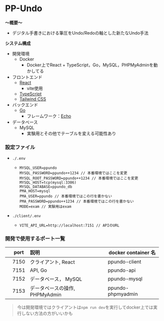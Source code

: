 # PP-Undo

**〜概要〜**

- デジタル手書きにおける筆圧をUndo/Redoの軸とした新たなUndo手法

**システム構成**

- 開発環境
  - Docker
    - Docker上でReact + TypeScript，Go，MySQL，PHPMyAdminを動かしてる
- フロントエンド
  - [React](https://react.dev/)
    - vite使用
  - [TypeScript](https://www.typescriptlang.org/)
  - [Tailwind CSS](https://tailwindcss.com/)
- バックエンド
  - [Go](https://golang.org/)
    - フレームワーク：[Echo](https://echo.labstack.com/)
- データベース
  - MySQL
    - 実験用とその他でテーブルを変える可能性あり

### 設定ファイル
- `./.env`
  - ```
    MYSQL_USER=ppundo
    MYSQL_PASSWORD=ppundo++1234 // 本番環境ではここを変更
    MYSQL_ROOT_PASSWORD=ppundo++1234 // 本番環境ではここを変更
    MYSQL_HOST=tcp(mysql:3306)
    MYSQL_DATABASE=ppundo_db
    PMA_HOST=mysql
    PMA_USER=ppundo // 本番環境ではこの行を書かない
    PMA_PASSWORD=ppundo++1234 // 本番環境ではこの行を書かない
    MODE=exam // 実験用はexam
    ```

- `./client/.env`
  - ```
    VITE_API_URL=http://localhost:7151 // APIのURL
    ```

### 開発で使用するポート一覧

|     | port | 説明                           | docker container 名 |
| :-: | ---- | :----------------------------- | ------------------- |
|     | 7150 | クライアント, React            | ppundo-client       |
|     | 7151 | API, Go                        | ppundo-api          |
|     | 7152 | データベース，   MySQL         | ppundo-mysql        |
|     | 7153 | データベースの操作, PHPMyAdmin | ppundo-phpmyadmin   |

> 今は開発環境ではクライアントは`npm run dev`を実行してdocker上では実行しない方法の方がいいかも